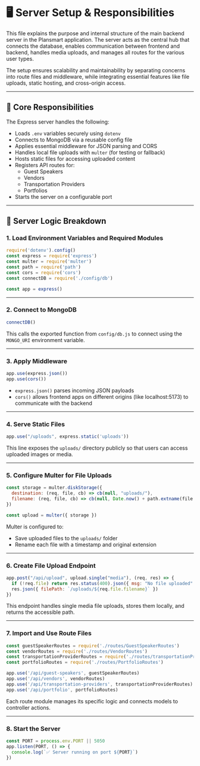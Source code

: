 # 🖥️ Server Setup & Responsibilities

This file explains the purpose and internal structure of the main backend server in the Plansmart application. The server acts as the central hub that connects the database, enables communication between frontend and backend, handles media uploads, and manages all routes for the various user types.

The setup ensures scalability and maintainability by separating concerns into route files and middleware, while integrating essential features like file uploads, static hosting, and cross-origin access.

---

## 🔌 Core Responsibilities

The Express server handles the following:

- Loads `.env` variables securely using `dotenv`
- Connects to MongoDB via a reusable config file
- Applies essential middleware for JSON parsing and CORS
- Handles local file uploads with `multer` (for testing or fallback)
- Hosts static files for accessing uploaded content
- Registers API routes for:
  - Guest Speakers
  - Vendors
  - Transportation Providers
  - Portfolios
- Starts the server on a configurable port

---

## 🧠 Server Logic Breakdown

### 1. Load Environment Variables and Required Modules

```js  
require('dotenv').config()  
const express = require('express')  
const multer = require('multer')  
const path = require('path')  
const cors = require('cors')  
const connectDB = require('./config/db')  

const app = express()
```
---

### 2. Connect to MongoDB

```js  
connectDB()
```
This calls the exported function from `config/db.js` to connect using the `MONGO_URI` environment variable.

---

### 3. Apply Middleware

```js  
app.use(express.json())  
app.use(cors())
```
- `express.json()` parses incoming JSON payloads  
- `cors()` allows frontend apps on different origins (like localhost:5173) to communicate with the backend

---

### 4. Serve Static Files

```js  
app.use("/uploads", express.static('uploads'))
```
This line exposes the `uploads/` directory publicly so that users can access uploaded images or media.

---

### 5. Configure Multer for File Uploads

```js  
const storage = multer.diskStorage({  
  destination: (req, file, cb) => cb(null, "uploads/"),  
  filename: (req, file, cb) => cb(null, Date.now() + path.extname(file.originalname))  
})  

const upload = multer({ storage })
```
Multer is configured to:

- Save uploaded files to the `uploads/` folder  
- Rename each file with a timestamp and original extension

---

### 6. Create File Upload Endpoint

```js  
app.post("/api/upload", upload.single("media"), (req, res) => {  
  if (!req.file) return res.status(400).json({ msg: "No file uploaded" })  
  res.json({ filePath: `/uploads/${req.file.filename}` })  
})
```
This endpoint handles single media file uploads, stores them locally, and returns the accessible path.

---

### 7. Import and Use Route Files

```js  
const guestSpeakerRoutes = require('./routes/GuestSpeakerRoutes')  
const vendorRoutes = require('./routes/VendorRoutes')  
const transportationProviderRoutes = require('./routes/transportationProviderRoutes')  
const portfolioRoutes = require('./routes/PortfolioRoutes')  

app.use('/api/guest-speakers', guestSpeakerRoutes)  
app.use('/api/vendors', vendorRoutes)  
app.use('/api/transportation-providers', transportationProviderRoutes)  
app.use('/api/portfolio', portfolioRoutes)
```
Each route module manages its specific logic and connects models to controller actions.

---

### 8. Start the Server

```js  
const PORT = process.env.PORT || 5050  
app.listen(PORT, () => {  
  console.log(`✅ Server running on port ${PORT}`)  
})
```